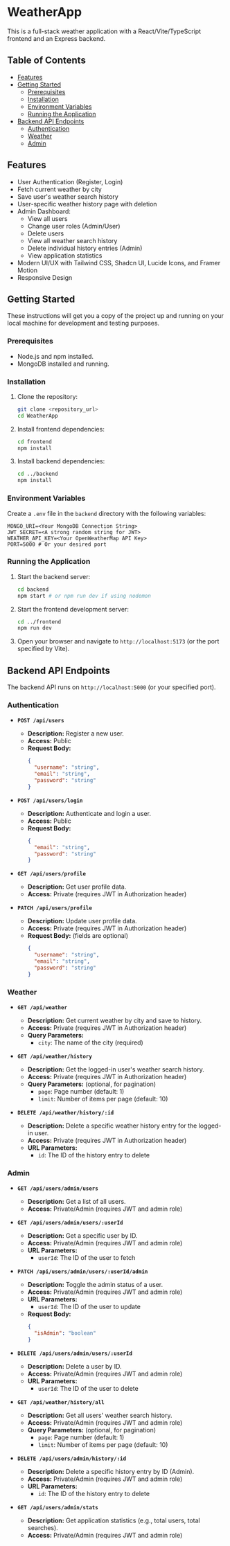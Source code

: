 # WeatherApp

This is a full-stack weather application with a React/Vite/TypeScript frontend and an Express backend.

## Table of Contents

- [Features](#features)
- [Getting Started](#getting-started)
  - [Prerequisites](#prerequisites)
  - [Installation](#installation)
  - [Environment Variables](#environment-variables)
  - [Running the Application](#running-the-application)
- [Backend API Endpoints](#backend-api-endpoints)
  - [Authentication](#authentication)
  - [Weather](#weather)
  - [Admin](#admin)

## Features

- User Authentication (Register, Login)
- Fetch current weather by city
- Save user's weather search history
- User-specific weather history page with deletion
- Admin Dashboard:
  - View all users
  - Change user roles (Admin/User)
  - Delete users
  - View all weather search history
  - Delete individual history entries (Admin)
  - View application statistics
- Modern UI/UX with Tailwind CSS, Shadcn UI, Lucide Icons, and Framer Motion
- Responsive Design

## Getting Started

These instructions will get you a copy of the project up and running on your local machine for development and testing purposes.

### Prerequisites

- Node.js and npm installed.
- MongoDB installed and running.

### Installation

1. Clone the repository:

   ```bash
   git clone <repository_url>
   cd WeatherApp
   ```

2. Install frontend dependencies:

   ```bash
   cd frontend
   npm install
   ```

3. Install backend dependencies:

   ```bash
   cd ../backend
   npm install
   ```

### Environment Variables

Create a `.env` file in the `backend` directory with the following variables:

```env
MONGO_URI=<Your MongoDB Connection String>
JWT_SECRET=<A strong random string for JWT>
WEATHER_API_KEY=<Your OpenWeatherMap API Key>
PORT=5000 # Or your desired port
```

### Running the Application

1. Start the backend server:

   ```bash
   cd backend
   npm start # or npm run dev if using nodemon
   ```

2. Start the frontend development server:

   ```bash
   cd ../frontend
   npm run dev
   ```

3. Open your browser and navigate to `http://localhost:5173` (or the port specified by Vite).

## Backend API Endpoints

The backend API runs on `http://localhost:5000` (or your specified port).

### Authentication

- **`POST /api/users`**

  - **Description:** Register a new user.
  - **Access:** Public
  - **Request Body:**
    ```json
    {
      "username": "string",
      "email": "string",
      "password": "string"
    }
    ```

- **`POST /api/users/login`**

  - **Description:** Authenticate and login a user.
  - **Access:** Public
  - **Request Body:**
    ```json
    {
      "email": "string",
      "password": "string"
    }
    ```

- **`GET /api/users/profile`**

  - **Description:** Get user profile data.
  - **Access:** Private (requires JWT in Authorization header)

- **`PATCH /api/users/profile`**
  - **Description:** Update user profile data.
  - **Access:** Private (requires JWT in Authorization header)
  - **Request Body:** (fields are optional)
    ```json
    {
      "username": "string",
      "email": "string",
      "password": "string"
    }
    ```

### Weather

- **`GET /api/weather`**

  - **Description:** Get current weather by city and save to history.
  - **Access:** Private (requires JWT in Authorization header)
  - **Query Parameters:**
    - `city`: The name of the city (required)

- **`GET /api/weather/history`**

  - **Description:** Get the logged-in user's weather search history.
  - **Access:** Private (requires JWT in Authorization header)
  - **Query Parameters:** (optional, for pagination)
    - `page`: Page number (default: 1)
    - `limit`: Number of items per page (default: 10)

- **`DELETE /api/weather/history/:id`**
  - **Description:** Delete a specific weather history entry for the logged-in user.
  - **Access:** Private (requires JWT in Authorization header)
  - **URL Parameters:**
    - `id`: The ID of the history entry to delete

### Admin

- **`GET /api/users/admin/users`**

  - **Description:** Get a list of all users.
  - **Access:** Private/Admin (requires JWT and admin role)

- **`GET /api/users/admin/users/:userId`**

  - **Description:** Get a specific user by ID.
  - **Access:** Private/Admin (requires JWT and admin role)
  - **URL Parameters:**
    - `userId`: The ID of the user to fetch

- **`PATCH /api/users/admin/users/:userId/admin`**

  - **Description:** Toggle the admin status of a user.
  - **Access:** Private/Admin (requires JWT and admin role)
  - **URL Parameters:**
    - `userId`: The ID of the user to update
  - **Request Body:**
    ```json
    {
      "isAdmin": "boolean"
    }
    ```

- **`DELETE /api/users/admin/users/:userId`**

  - **Description:** Delete a user by ID.
  - **Access:** Private/Admin (requires JWT and admin role)
  - **URL Parameters:**
    - `userId`: The ID of the user to delete

- **`GET /api/weather/history/all`**

  - **Description:** Get all users' weather search history.
  - **Access:** Private/Admin (requires JWT and admin role)
  - **Query Parameters:** (optional, for pagination)
    - `page`: Page number (default: 1)
    - `limit`: Number of items per page (default: 10)

- **`DELETE /api/users/admin/history/:id`**

  - **Description:** Delete a specific history entry by ID (Admin).
  - **Access:** Private/Admin (requires JWT and admin role)
  - **URL Parameters:**
    - `id`: The ID of the history entry to delete

- **`GET /api/users/admin/stats`**
  - **Description:** Get application statistics (e.g., total users, total searches).
  - **Access:** Private/Admin (requires JWT and admin role)
